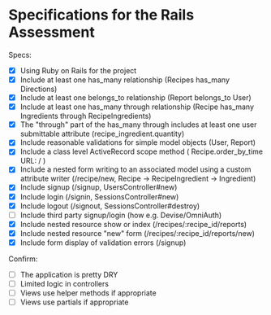 # Specifications for the Rails Assessment

Specs:
- [x] Using Ruby on Rails for the project
- [x] Include at least one has_many relationship (Recipes has_many Directions)
- [x] Include at least one belongs_to relationship (Report belongs_to User)
- [x] Include at least one has_many through relationship (Recipe has_many Ingredients through RecipeIngredients)
- [x] The "through" part of the has_many through includes at least one user submittable attribute (recipe_ingredient.quantity)
- [x] Include reasonable validations for simple model objects (User, Report)
- [x] Include a class level ActiveRecord scope method ( Recipe.order_by_time URL: / )
- [x] Include a nested form writing to an associated model using a custom attribute writer (/recipe/new, Recipe -> RecipeIngredient -> Ingredient)
- [x] Include signup (/signup, UsersController#new)
- [x] Include login (/signin, SessionsController#new)
- [x] Include logout (/signout, SessionsController#destroy)
- [ ] Include third party signup/login (how e.g. Devise/OmniAuth)
- [x] Include nested resource show or index (/recipes/:recipe_id/reports)
- [x] Include nested resource "new" form (/recipes/:recipe_id/reports/new)
- [x] Include form display of validation errors (/signup)

Confirm:
- [ ] The application is pretty DRY
- [ ] Limited logic in controllers
- [ ] Views use helper methods if appropriate
- [ ] Views use partials if appropriate
